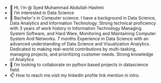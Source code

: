 - 👋 Hi, I’m @ Syed Muhammad Abdullah Hashmi
- 👀 I’m interested in Data Science
- 🌱 Bachelor's in Computer science. I have a background in Data Science, Data Analytics and Information Technology. Strong technical proficiency with 3 years of work         history in Information Technology Managing System Software, and Hard Ware, Monitoring and Maintaining Computer System And Networks. 
      7 months Experience in Data Science with an advanced understanding of Data Science and Visualization Analytics. Dedicated to making real-world contributions by           multi-tasking, managing projects, and prioritizing customer needs. Strong knowledge of Analytics
- 💞️ I’m looking to collaborate on python based projects in datascience field.
- 📫 How to reach me.visit my linkedin profile link mention in intro.



